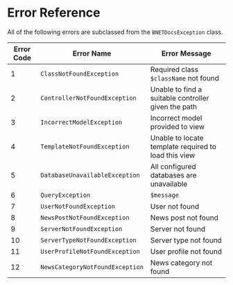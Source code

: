Error Reference
===============

All of the following errors are subclassed from the `BNETDocsException` class.

| Error Code | Error Name                      | Error Message                                        |
| ---------- | ------------------------------- | ---------------------------------------------------- |
| 1          | `ClassNotFoundException`        | Required class `$className` not found                |
| 2          | `ControllerNotFoundException`   | Unable to find a suitable controller given the path  |
| 3          | `IncorrectModelException`       | Incorrect model provided to view                     |
| 4          | `TemplateNotFoundException`     | Unable to locate template required to load this view |
| 5          | `DatabaseUnavailableException`  | All configured databases are unavailable             |
| 6          | `QueryException`                | `$message`                                           |
| 7          | `UserNotFoundException`         | User not found                                       |
| 8          | `NewsPostNotFoundException`     | News post not found                                  |
| 9          | `ServerNotFoundException`       | Server not found                                     |
| 10         | `ServerTypeNotFoundException`   | Server type not found                                |
| 11         | `UserProfileNotFoundException`  | User profile not found                               |
| 12         | `NewsCategoryNotFoundException` | News category not found                              |
